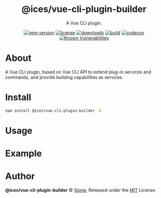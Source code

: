 
<p align="center"><h1 align="center">
  @ices/vue-cli-plugin-builder
</h1>

<p align="center">
  A Vue CLI plugin.
</p>

<p align="center">
  <a href="https://www.npmjs.org/package/@ices/vue-cli-plugin-builder"><img src="https://badgen.net/npm/v/@ices/vue-cli-plugin-builder" alt="npm version"/></a>
  <a href="https://www.npmjs.org/package/@ices/vue-cli-plugin-builder"><img src="https://badgen.net/npm/license/@ices/vue-cli-plugin-builder" alt="license"/></a>
  <a href="https://www.npmjs.org/package/@ices/vue-cli-plugin-builder"><img src="https://badgen.net/npm/dt/@ices/vue-cli-plugin-builder" alt="downloads"/></a>
  <a href="https://github.com/icesjs/vue-cli-plugin-builder/actions?workflow=CI"><img src="https://github.com/icesjs/vue-cli-plugin-builder/workflows/CI/badge.svg" alt="build"/></a>
  <a href="https://codecov.io/gh/icesjs/vue-cli-plugin-builder"><img src="https://badgen.net/codecov/c/github/icesjs/vue-cli-plugin-builder" alt="codecov"/></a>
  <a href="https://snyk.io/test/github/icesjs/vue-cli-plugin-builder"><img src="https://snyk.io/test/github/icesjs/vue-cli-plugin-builder/badge.svg" alt="Known Vulnerabilities"/></a>
</p>

# About

A Vue CLI plugin, based on Vue CLI API to extend plug-in services and commands, and provide building capabilities as services.

# Install

```bash
npm install @ices/vue-cli-plugin-builder -D
```

# Usage

# Example

# Author

**@ices/vue-cli-plugin-builder** © [Stone](https://github.com/star2018), Released under the [MIT](./LICENSE) License.

